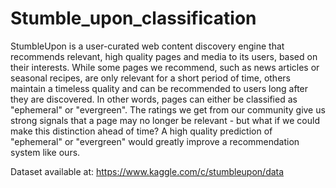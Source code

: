 # Stumble_upon_classification
StumbleUpon is a user-curated web content discovery engine that recommends relevant, high quality pages and media to its users, based on their interests. While some pages we recommend, such as news articles or seasonal recipes, are only relevant for a short period of time, others maintain a timeless quality and can be recommended to users long after they are discovered. In other words, pages can either be classified as "ephemeral" or "evergreen". The ratings we get from our community give us strong signals that a page may no longer be relevant - but what if we could make this distinction ahead of time? A high quality prediction of "ephemeral" or "evergreen" would greatly improve a recommendation system like ours.

Dataset available at: https://www.kaggle.com/c/stumbleupon/data
